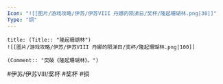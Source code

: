 ```yaml
---
Icon: "![[图片/游戏攻略/伊苏/伊苏VIII 丹娜的陨涕日/奖杯/隆起珊瑚林.png|30]]"
Type: "铜"
---
```

```ad-common-bronze-trophy
title: (Title:: "隆起珊瑚林")
![[图片/游戏攻略/伊苏/伊苏VIII 丹娜的陨涕日/奖杯/隆起珊瑚林.png|100]]

(Comment:: "突破《隆起珊瑚林》。")
```

#伊苏/伊苏VIII/奖杯 #奖杯 #铜
